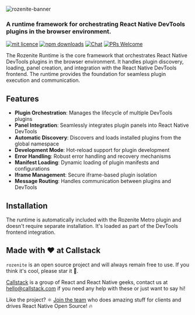 ![rozenite-banner](https://www.rozenite.dev/rozenite-banner.jpg)

### A runtime framework for orchestrating React Native DevTools plugins in the browser environment.

[![mit licence][license-badge]][license] [![npm downloads][npm-downloads-badge]][npm-downloads] [![Chat][chat-badge]][chat] [![PRs Welcome][prs-welcome-badge]][prs-welcome]

The Rozenite Runtime is the core framework that orchestrates React Native DevTools plugins in the browser environment. It handles plugin discovery, loading, panel creation, and integration with the React Native DevTools frontend. The runtime provides the foundation for seamless plugin execution and communication.

## Features

- **Plugin Orchestration**: Manages the lifecycle of multiple DevTools plugins
- **Panel Integration**: Seamlessly integrates plugin panels into React Native DevTools
- **Automatic Discovery**: Discovers and loads installed plugins from the global namespace
- **Development Mode**: Hot-reload support for plugin development
- **Error Handling**: Robust error handling and recovery mechanisms
- **Manifest Loading**: Dynamic loading of plugin manifests and configurations
- **Iframe Management**: Secure iframe-based plugin isolation
- **Message Routing**: Handles communication between plugins and DevTools

## Installation

The runtime is automatically included with the Rozenite Metro plugin and doesn't require separate installation. It's loaded as part of the DevTools frontend integration.

## Made with ❤️ at Callstack

`rozenite` is an open source project and will always remain free to use. If you think it's cool, please star it 🌟.

[Callstack][callstack-readme-with-love] is a group of React and React Native geeks, contact us at [hello@callstack.com](mailto:hello@callstack.com) if you need any help with these or just want to say hi!

Like the project? ⚛️ [Join the team](https://callstack.com/careers/?utm_campaign=Senior_RN&utm_source=github&utm_medium=readme) who does amazing stuff for clients and drives React Native Open Source! 🔥

[callstack-readme-with-love]: https://callstack.com/?utm_source=github.com&utm_medium=referral&utm_campaign=rozenite&utm_term=readme-with-love
[license-badge]: https://img.shields.io/npm/l/rozenite?style=for-the-badge
[license]: https://github.com/callstackincubator/rozenite/blob/main/LICENSE
[npm-downloads-badge]: https://img.shields.io/npm/dm/rozenite?style=for-the-badge
[npm-downloads]: https://www.npmjs.com/package/@rozenite/runtime
[prs-welcome-badge]: https://img.shields.io/badge/PRs-welcome-brightgreen.svg?style=for-the-badge
[prs-welcome]: https://github.com/callstackincubator/rozenite/blob/main/CONTRIBUTING.md
[chat-badge]: https://img.shields.io/discord/426714625279524876.svg?style=for-the-badge
[chat]: https://discord.gg/xgGt7KAjxv
